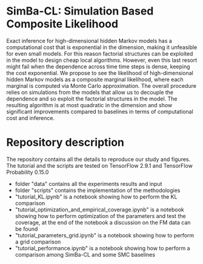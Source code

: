 # SimBa-CL: Simulation Based Composite Likelihood

Exact inference for high-dimensional hidden Markov models has a computational cost that is exponential in the dimension, making it unfeasible for even small models. For this reason factorial structures can be exploited in the model to design cheap local algorithms. However, even this last resort might fail when the dependence across time time steps is dense, keeping the cost exponential. We propose to see the likelihood of high-dimensional hidden Markov models as a composite marginal likelihood, where each marginal is computed via Monte Carlo approximation. The overall procedure relies on simulations from the models that allow us to decouple the dependence and so exploit the factorial structures in the model. The resulting algorithm is at most quadratic in the dimension and show significant improvements compared to baselines in terms of computational cost and inference.

# Repository description
The repository contains all the details to reproduce our study and figures. The tutorial and the scripts are tested on TensorFlow 2.9.1 and TensorFlow Probability 0.15.0
- folder "data" contains all the experiments results and input
- folder "scripts" contains the implementation of the methodologies
- "tutorial_KL.ipynb" is a notebook showing how to perform the KL comparison
- "tutorial_optimization_and_empirical_coverage.ipynb" is a notebook showing how to perform optimization of the parameters and test the coverage, at the end of the notebook a discussion on the FM data can be found
- "tutorial_parameters_grid.ipynb" is a notebook showing how to perform a grid comparison 
- "tutorial_performance.ipynb" is a notebook showing how to perform a comparison among SimBa-CL and some SMC baselines 
